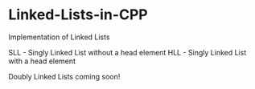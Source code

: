 # Linked-Lists-in-CPP
Implementation of Linked Lists

SLL - Singly Linked List without a head element
HLL - Singly Linked List with a head element

Doubly Linked Lists coming soon!
